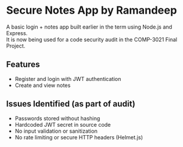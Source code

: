# Secure Notes App by Ramandeep

A basic login + notes app built earlier in the term using Node.js and Express.  
It is now being used for a code security audit in the COMP-3021 Final Project.

## Features
- Register and login with JWT authentication
- Create and view notes

## Issues Identified (as part of audit)
- Passwords stored without hashing
- Hardcoded JWT secret in source code
- No input validation or sanitization
- No rate limiting or secure HTTP headers (Helmet.js)

